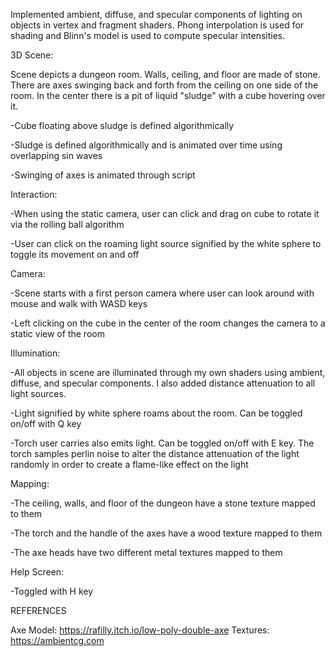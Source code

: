 Implemented ambient, diffuse, and specular components of lighting on objects in vertex and fragment shaders. Phong interpolation is used for shading and Blinn's model is used to compute specular intensities.

3D Scene:

Scene depicts a dungeon room. Walls, ceiling, and floor are made of stone. There are axes swinging back and forth from
the ceiling on one side of the room. In the center there is a pit of liquid "sludge" with a cube hovering over it.

-Cube floating above sludge is defined algorithmically

-Sludge is defined algorithmically and is animated over time using overlapping sin waves

-Swinging of axes is animated through script

Interaction:

-When using the static camera, user can click and drag on cube to rotate it via the rolling ball algorithm

-User can click on the roaming light source signified by the white sphere to toggle its movement on and off

Camera:

-Scene starts with a first person camera where user can look around with mouse and walk with WASD keys

-Left clicking on the cube in the center of the room changes the camera to a static view of the room

Illumination:

-All objects in scene are illuminated through my own shaders using ambient, diffuse, and specular components.
I also added distance attenuation to all light sources.

-Light signified by white sphere roams about the room. Can be toggled on/off with Q key

-Torch user carries also emits light. Can be toggled on/off with E key. The torch samples perlin noise to alter
the distance attenuation of the light randomly in order to create a flame-like effect on the light

Mapping:

-The ceiling, walls, and floor of the dungeon have a stone texture mapped to them

-The torch and the handle of the axes have a wood texture mapped to them

-The axe heads have two different metal textures mapped to them

Help Screen:

-Toggled with H key


REFERENCES

Axe Model: https://rafilly.itch.io/low-poly-double-axe
Textures: https://ambientcg.com